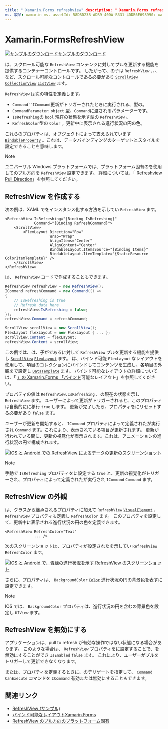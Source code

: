 ```yaml
---
title: " Xamarin.Forms refreshview" description: " Xamarin.Forms refreshview は、スクロール可能なコンテンツに対してプルを更新する機能を提供するコンテナーコントロールです。"
ms. 製品: xamarin ms. assetId: 58DBD23B-ADB9-40DA-B331-4DDB6E698990: xamarin-forms author: davidbritch ms. author: dabritch ms. date: 09/19/2019 no loc: [ Xamarin.Forms , Xamarin.Essentials ]
---
```


# <a name="xamarinforms-refreshview"></a>Xamarin.FormsRefreshView

[![サンプルのダウンロード](~/media/shared/download.png)サンプルのダウンロード](https://docs.microsoft.com/samples/xamarin/xamarin-forms-samples/userinterface-refreshviewdemo/)

は、スクロール可能な `RefreshView` コンテンツに対してプルを更新する機能を提供するコンテナーコントロールです。 したがって、の子は `RefreshView` 、、、など、スクロール可能なコントロールである必要があり [`ScrollView`](xref:Xamarin.Forms.ScrollView) [`CollectionView`](xref:Xamarin.Forms.CollectionView) [`ListView`](xref:Xamarin.Forms.ListView) ます。

`RefreshView` は次の特性を定義します。

- `Command``ICommand`更新がトリガーされたときに実行される、型の。
- `CommandParameter`: `object` 型、`Command`に渡されるパラメーターです。
- `IsRefreshing`の `bool` 現在の状態を示す型の `RefreshView` 。
- `RefreshColor`型の `Color` 。更新中に表示される進行状況の円の色。

これらのプロパティは、オブジェクトによって支えられています [`BindableProperty`](xref:Xamarin.Forms.BindableProperty) 。これは、データバインディングのターゲットとスタイルを設定できることを意味します。

> [!NOTE]
> ユニバーサル Windows プラットフォームでは、プラットフォーム固有のを使用してのプル方向を `RefreshView` 設定できます。 詳細については、「 [Refreshview Pull Direction](~/xamarin-forms/platform/windows/refreshview-pulldirection.md)」を参照してください。

## <a name="create-a-refreshview"></a>RefreshView を作成する

次の例は、XAML でをインスタンス化する方法を示してい `RefreshView` ます。

```xaml
<RefreshView IsRefreshing="{Binding IsRefreshing}"
             Command="{Binding RefreshCommand}">
    <ScrollView>
        <FlexLayout Direction="Row"
                    Wrap="Wrap"
                    AlignItems="Center"
                    AlignContent="Center"
                    BindableLayout.ItemsSource="{Binding Items}"
                    BindableLayout.ItemTemplate="{StaticResource ColorItemTemplate}" />
    </ScrollView>
</RefreshView>
```

は、 `RefreshView` コードで作成することもできます。

```csharp
RefreshView refreshView = new RefreshView();
ICommand refreshCommand = new Command(() =>
{
    // IsRefreshing is true
    // Refresh data here
    refreshView.IsRefreshing = false;
});
refreshView.Command = refreshCommand;

ScrollView scrollView = new ScrollView();
FlexLayout flexLayout = new FlexLayout { ... };
scrollView.Content = flexLayout;
refreshView.Content = scrollView;
```

この例では、は、子がであるに対して `RefreshView` プルを更新する機能を提供し [`ScrollView`](xref:Xamarin.Forms.ScrollView) [`FlexLayout`](xref:Xamarin.Forms.FlexLayout) ます。 は、バインド可能 `FlexLayout` なレイアウトを使用して、項目のコレクションにバインドしてコンテンツを生成し、各項目の外観をで設定し [`DataTemplate`](xref:Xamarin.Forms.DataTemplate) ます。 バインド可能なレイアウトの詳細については、「 [」の Xamarin.Forms 「バインド](~/xamarin-forms/user-interface/layouts/bindable-layouts.md)可能なレイアウト」を参照してください。

プロパティの値は `RefreshView.IsRefreshing` 、の現在の状態を示し `RefreshView` ます。 ユーザーによって更新がトリガーされると、このプロパティは自動的にに移行 `true` します。 更新が完了したら、プロパティをにリセットする必要があり `false` ます。

ユーザーが更新を開始すると、 `ICommand` プロパティによって定義されたが実行され `Command` ます。これにより、表示されている項目が更新されます。 更新が行われている間に、更新の視覚化が表示されます。これは、アニメーションの進行状況の円で構成されます。

[![IOS と Android での RefreshView によるデータの更新のスクリーンショット](refreshview-images/default-progress-circle.png "RefreshView によるデータの更新")](refreshview-images/default-progress-circle-large.png#lightbox "RefreshView によるデータの更新")

> [!NOTE]
> 手動で `IsRefreshing` プロパティをに設定する `true` と、更新の視覚化がトリガーされ、プロパティによって定義されたが実行され `ICommand` `Command` ます。

## <a name="refreshview-appearance"></a>RefreshView の外観

は、クラスから継承されるプロパティに加えて `RefreshView` [`VisualElement`](xref:Xamarin.Forms.VisualElement) 、 `RefreshView` プロパティも定義し `RefreshColor` ます。 このプロパティを設定して、更新中に表示される進行状況の円の色を定義できます。

```xaml
<RefreshView RefreshColor="Teal"
             ... />
```

次のスクリーンショットは、プロパティが設定されたを示してい `RefreshView` `RefreshColor` ます。

[![IOS と Android で、青緑の進行状況を示す RefreshView のスクリーンショット](refreshview-images/teal-progress-circle.png "青緑の進行状況を示す RefreshView")](refreshview-images/teal-progress-circle-large.png#lightbox "青緑の進行状況を示す RefreshView")

さらに、プロパティは、 `BackgroundColor` [`Color`](xref:Xamarin.Forms.Color) 進行状況の円の背景色を表すに設定できます。

> [!NOTE]
> IOS では、 `BackgroundColor` プロパティは、進行状況の円を含むの背景色を設定し `UIView` ます。

## <a name="disable-a-refreshview"></a>RefreshView を無効にする

アプリケーションは、pull to refresh が有効な操作ではない状態になる場合があります。 このような場合は、 `RefreshView` プロパティをに設定することで、を無効にすることができ `IsEnabled` `false` ます。 これにより、ユーザーがプルをトリガーして更新できなくなります。

または、プロパティを定義するときに、のデリゲートを指定して、 `Command` `CanExecute` コマンドを `ICommand` 有効または無効にすることもできます。

## <a name="related-links"></a>関連リンク

- [RefreshView (サンプル)](https://docs.microsoft.com/samples/xamarin/xamarin-forms-samples/userinterface-refreshviewdemo/)
- [バインド可能なレイアウトXamarin.Forms](~/xamarin-forms/user-interface/layouts/bindable-layouts.md)
- [RefreshView のプル方向のプラットフォーム固有](~/xamarin-forms/platform/windows/refreshview-pulldirection.md)

